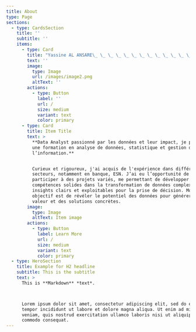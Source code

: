 ```yaml
---
title: About
type: Page
sections:
  - type: CardsSection
    title: ''
    subtitle: ''
    items:
      - type: Card
        title: "Yassine AL ANSARE\_ \_ \_ \_ \_ \_ \_ \_ \_ \_ \_ \_ \_ \_Data Analyst junior"
        text: ''
        image:
          type: Image
          url: /images/image2.png
          altText: ''
        actions:
          - type: Button
            label: ''
            url: /
            size: medium
            variant: text
            color: primary
      - type: Card
        title: Item Title
        text: >
          **Data Analyst passionné par les données et leur impact, je possède
          une formation en analyse de données, statistique et gestion de
          l’information.**


          Curieux et rigoureux, j'ai acquis de l'expérience dans différents
          secteurs, notamment en banque, ESN. J’ai eu l’opportunité de
          participer à des projets variés, me permettant de développer des
          compétences solides dans la transformation de données complexes en
          insights clairs et exploitables pour la prise de décision. Mon
          objectif est de révéler le potentiel des données pour générer de la
          valeur et des solutions concrètes.
        image:
          type: Image
          altText: Item image
        actions:
          - type: Button
            label: Learn More
            url: /
            size: medium
            variant: text
            color: primary
  - type: HeroSection
    title: Example for H2 headline
    subtitle: This is the subtitle
    text: >
      This is **Markdown** *text*.



      Lorem ipsum dolor sit amet, consectetur adipiscing elit, sed do eiusmod
      tempor incididunt ut labore et dolore magna aliqua. Ut enim ad minim
      veniam, quis nostrud exercitation ullamco laboris nisi ut aliquip ex ea
      commodo consequat.
---
```

